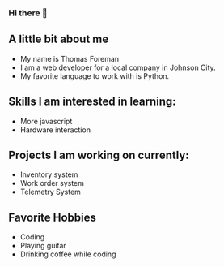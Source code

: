 ### Hi there 👋

## A little bit about me
* My name is Thomas Foreman
* I am a web developer for a local company in Johnson City.
* My favorite language to work with is Python.

## Skills I am interested in learning:
* More javascript
* Hardware interaction

## Projects I am working on currently:
* Inventory system
* Work order system
* Telemetry System

## Favorite Hobbies
* Coding
* Playing guitar
* Drinking coffee while coding

<!--
**thomas-foreman/thomas-foreman** is a ✨ _special_ ✨ repository because its `README.md` (this file) appears on your GitHub profile.

Here are some ideas to get you started:

- 🔭 I’m currently working on ...
- 🌱 I’m currently learning ...
- 👯 I’m looking to collaborate on ...
- 🤔 I’m looking for help with ...
- 💬 Ask me about ...
- 📫 How to reach me: ...
- 😄 Pronouns: ...
- ⚡ Fun fact: ...
-->
